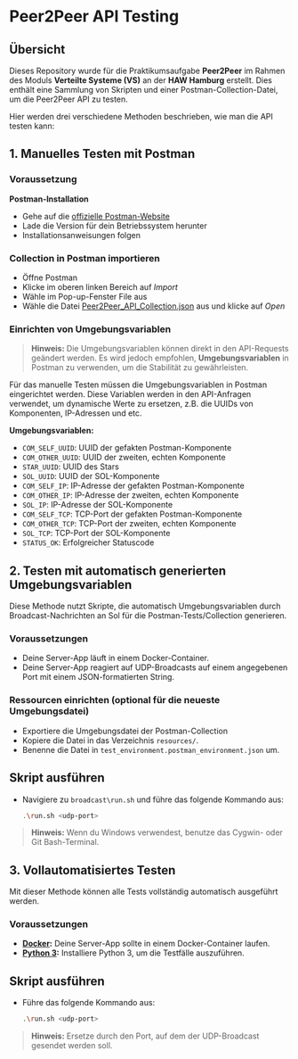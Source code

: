 # Peer2Peer API Testing

## Übersicht
Dieses Repository wurde für die Praktikumsaufgabe **Peer2Peer** im Rahmen des Moduls **Verteilte Systeme (VS)** an der **HAW Hamburg** erstellt. Dies enthält eine Sammlung von Skripten und einer Postman-Collection-Datei, um die Peer2Peer API zu testen.

Hier werden drei verschiedene Methoden beschrieben, wie man die API testen kann:

## 1. Manuelles Testen mit Postman
### Voraussetzung

**Postman-Installation**

  - Gehe auf die [offizielle Postman-Website](https://www.postman.com/downloads/)
  - Lade die Version für dein Betriebssystem herunter
  - Installationsanweisungen folgen


### Collection in Postman importieren

  - Öffne Postman
  - Klicke im oberen linken Bereich auf *Import*
  - Wähle im Pop-up-Fenster File aus
  - Wähle die Datei [Peer2Peer_API_Collection.json](vs-p2p-api\p2p-postman-collection) aus und klicke auf *Open*


### Einrichten von Umgebungsvariablen
> **Hinweis:** Die Umgebungsvariablen können direkt in den API-Requests geändert werden. Es wird jedoch empfohlen, **Umgebungsvariablen** in Postman zu verwenden, um die Stabilität zu gewährleisten.

Für das manuelle Testen müssen die Umgebungsvariablen in Postman eingerichtet werden. Diese Variablen werden in den API-Anfragen verwendet, um dynamische Werte zu ersetzen, z.B. die UUIDs von Komponenten, IP-Adressen und etc.

**Umgebungsvariablen:**
- `COM_SELF_UUID`: UUID der gefakten Postman-Komponente
- `COM_OTHER_UUID`: UUID der zweiten, echten Komponente
- `STAR_UUID`: UUID des Stars
- `SOL_UUID`: UUID der SOL-Komponente
- `COM_SELF_IP`: IP-Adresse der gefakten Postman-Komponente
- `COM_OTHER_IP`: IP-Adresse der zweiten, echten Komponente
- `SOL_IP`: IP-Adresse der SOL-Komponente
- `COM_SELF_TCP`: TCP-Port der gefakten Postman-Komponente
- `COM_OTHER_TCP`: TCP-Port der zweiten, echten Komponente
- `SOL_TCP`: TCP-Port der SOL-Komponente
- `STATUS_OK`: Erfolgreicher Statuscode



## 2. Testen mit automatisch generierten Umgebungsvariablen
Diese Methode nutzt Skripte, die automatisch Umgebungsvariablen durch Broadcast-Nachrichten an Sol für die Postman-Tests/Collection generieren.

### Voraussetzungen

- Deine Server-App läuft in einem Docker-Container.
- Deine Server-App reagiert auf UDP-Broadcasts auf einem angegebenen Port mit einem JSON-formatierten String.

### Ressourcen einrichten (optional für die neueste Umgebungsdatei)

- Exportiere die Umgebungsdatei der Postman-Collection
- Kopiere die Datei in das Verzeichnis `resources/`.
- Benenne die Datei in `test_environment.postman_environment.json` um.

## Skript ausführen

- Navigiere zu `broadcast\run.sh` und führe das folgende Kommando aus:

    ```bash
    .\run.sh <udp-port>
    ```

> **Hinweis:** Wenn du Windows verwendest, benutze das Cygwin- oder Git Bash-Terminal.


## 3. Vollautomatisiertes Testen
Mit dieser Methode können alle Tests vollständig automatisch ausgeführt werden.

### Voraussetzungen


- **[Docker](https://www.docker.com/get-started):** Deine Server-App sollte in einem Docker-Container laufen.
- **[Python 3](https://www.python.org/downloads/):** Installiere Python 3, um die Testfälle auszuführen.

## Skript ausführen

- Führe das folgende Kommando aus:

    ```bash
    .\run.sh <udp-port>
    ```

> **Hinweis:** Ersetze <udp-port> durch den Port, auf dem der UDP-Broadcast gesendet werden soll.
